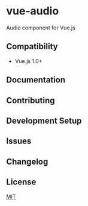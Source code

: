 # vue-audio

Audio component for Vue.js

## Compatibility

- Vue.js 1.0+

## Documentation

## Contributing

## Development Setup

## Issues

## Changelog

## License

[MIT](./LICENSE)
